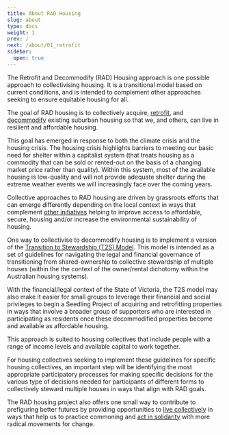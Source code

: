 ```yaml
---
title: About RAD Housing
slug: about
type: docs
weight: 1
prev: /
next: /about/01_retrofit
sidebar:
  open: true
---
```


The Retrofit and Decommodify (RAD) Housing approach is one possible approach to collectivising housing. It is a transitional model based on current conditions, and is intended to complement other approaches seeking to ensure equitable housing for all. 

The goal of RAD housing is to collectively acquire, [retrofit](retrofit), and [decommodify](decommodify) existing suburban housing so that we, and others, can live in resilient and affordable housing.

This goal has emerged in response to both the climate crisis and the housing crisis. The housing crisis highlights barriers to meeting our basic need for shelter within a capitalist system (that treats housing as a commodity that can be sold or rented-out on the basis of a changing market price rather than quality). Within this system, most of the available housing is low-quality and will not provide adequate shelter during the extreme weather events we will increasingly face over the coming years.

Collective approaches to RAD housing are driven by grassroots efforts that can emerge differently depending on the local context in ways that complement [other initiatives](https://hackmd.io/@Teq/CollectivingHousing) helping to improve access to affordable, secure, housing and/or increase the environmental sustainability of housing.

One way to collectivise to decommodify housing is to implement a version of the [Transition to Stewardship (T2S) Model](/t2s-model/). This model is intended as a set of guidelines for navigating the legal and financial governance of transitioning from shared-ownership to collective stewardship of multiple houses (within the the context of the owner/rental dichotomy within the Australian housing systems).

With the financial/legal context of the State of Victoria, the T2S model may also make it easier for small groups to leverage their financial and social privileges to begin a Seedling Project of acquiring and retrofitting properties in ways that involve a broader group of  supporters who are interested in participating as residents once these decommodified properties become and available as affordable housing.

This approach is suited to housing collectives that include people with a range of income levels and available capital to work together. 

For housing collectives seeking to implement these guidelines for specific housing collectives, an important step will be identifying the most appropriate participatory processes for making specific decisions for the various type of decisions needed for participants of different forms to collectively steward multiple houses in ways that align with RAD goals.

The RAD housing project also offers one small way to contribute to prefiguring better futures by providing opportunities to [live collectively](collectively) in ways that help us to practice commoning and [act in solidarity](solidarity) with more radical movements for change.